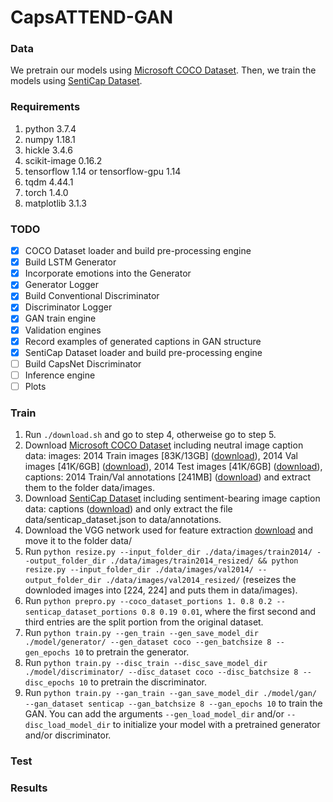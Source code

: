 # CapsATTEND-GAN
### Data
We pretrain our models using [Microsoft COCO Dataset](http://cocodataset.org/#download). 
Then, we train the models using [SentiCap Dataset](http://cm.cecs.anu.edu.au/post/senticap/).

### Requirements
1. python 3.7.4
2. numpy 1.18.1
3. hickle 3.4.6
4. scikit-image 0.16.2
5. tensorflow 1.14 or tensorflow-gpu 1.14
6. tqdm 4.44.1
7. torch 1.4.0
8. matplotlib 3.1.3

### TODO
- [x] COCO Dataset loader and build pre-processing engine
- [x] Build LSTM Generator
- [x] Incorporate emotions into the Generator
- [x] Generator Logger
- [x] Build Conventional Discriminator
- [x] Discriminator Logger
- [x] GAN train engine
- [x] Validation engines
- [x] Record examples of generated captions in GAN structure
- [x] SentiCap Dataset loader and build pre-processing engine
- [ ] Build CapsNet Discriminator
- [ ] Inference engine
- [ ] Plots

### Train
1. Run `./download.sh` and go to step 4, otherweise go to step 5.
2. Download [Microsoft COCO Dataset](http://cocodataset.org/#download) including neutral image caption data: images: 2014 Train images [83K/13GB] ([download](http://images.cocodataset.org/zips/train2014.zip)), 2014 Val images [41K/6GB] ([download](http://images.cocodataset.org/zips/val2014.zip)), 2014 Test images [41K/6GB] ([download](http://images.cocodataset.org/zips/test2014.zip)), captions: 2014 Train/Val annotations [241MB] ([download](http://images.cocodataset.org/annotations/annotations_trainval2014.zip)) and extract them to the folder data/images.
3. Download [SentiCap Dataset](http://cm.cecs.anu.edu.au/post/senticap/) including sentiment-bearing image caption data: captions ([download](http://users.cecs.anu.edu.au/~u4534172/data/Senticap/senticap_dataset.zip)) and only extract the file data/senticap_dataset.json to data/annotations.
4. Download the VGG network used for feature extraction [download](http://www.vlfeat.org/matconvnet/models/imagenet-vgg-verydeep-19.mat) and move it to the folder data/
5. Run `python resize.py --input_folder_dir ./data/images/train2014/ --output_folder_dir ./data/images/train2014_resized/ && python resize.py --input_folder_dir ./data/images/val2014/ --output_folder_dir ./data/images/val2014_resized/` (reseizes the downloded images into [224, 224] and puts them in data/images).
6. Run `python prepro.py --coco_dataset_portions 1. 0.8 0.2 --senticap_dataset_portions 0.8 0.19 0.01`, where the first second and third entries are the split portion from the original dataset.
7. Run `python train.py --gen_train --gen_save_model_dir ./model/generator/ --gen_dataset coco --gen_batchsize 8 --gen_epochs 10` to pretrain the generator.
8. Run `python train.py --disc_train --disc_save_model_dir ./model/discriminator/ --disc_dataset coco --disc_batchsize 8 --disc_epochs 10` to pretrain the discriminator.
9. Run `python train.py --gan_train --gan_save_model_dir ./model/gan/ --gan_dataset senticap --gan_batchsize 8 --gan_epochs 10` to train the GAN. You can add the arguments `--gen_load_model_dir` and/or `--disc_load_model_dir` to initialize your model with a pretrained generator and/or discriminator.

### Test

### Results
